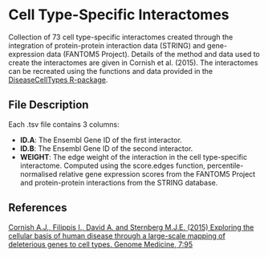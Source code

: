 Cell Type-Specific Interactomes
==========

Collection of 73 cell type-specific interactomes created through the integration of protein-protein interaction data (STRING) and gene-expression data (FANTOM5 Project). Details of the method and data used to create the interactomes are given in Cornish et al. (2015). The interactomes can be recreated using the functions and data provided in the [DiseaseCellTypes R-package][1].


File Description
----------

Each .tsv file contains 3 columns:
- **ID.A**: The Ensembl Gene ID of the first interactor.
- **ID.B**: The Ensembl Gene ID of the second interactor.
- **WEIGHT**: The edge weight of the interaction in the cell type-specific interactome. Computed using the score.edges function, percentile-normalised relative gene expression scores from the FANTOM5 Project and protein-protein interactions from the STRING database.


References
----------

[Cornish A.J., Filippis I., David A. and Sternberg M.J.E. (2015) Exploring the cellular basis of human disease through a large-scale mapping of deleterious genes to cell types. Genome Medicine, 7:95][2]

[1]: http://alexjcornish.github.io/DiseaseCellTypes
[2]: http://genomemedicine.com/content/7/1/95
